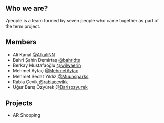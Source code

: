 ## Who we are?

7people is a team formed by seven people who came together as part of the term project.

## Members

- Ali Kanal [@AlkaliNN](https://github.com/AlkaliNN "@AlkaliNN")
- Bahri Şahin Demirtaş [@bahridts](https://github.com/bahridts "@bahridts")
- Berkay Mustafaoğlu [@wilwaerin](https://github.com/wilwaerin "@wilwaerin")
- Mehmet Aytaç [@MehmetAytac](https://github.com/MehmetAytac "@MehmetAytac")
- Mehmet Sedat Yıldız [@Muunsparks](https://github.com/Muunsparks "@Muunsparks")
- Rabia Çevik [@rabiacevikk](https://github.com/rabiacevikk "@rabiacevikk")
- Uğur Barış Özyürek [@Barisozyurek](https://github.com/Barisozyurek "@Barisozyurek")

## Projects

- AR Shopping
